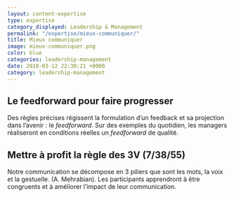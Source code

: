 ```yaml
---
layout: content-expertise
type: expertise
category_displayed: Leadership & Management
permalink: "/expertise/mieux-communiquer/"
title: Mieux communiquer
image: mieux-communiquer.png
color: blue
categories: leadership-management
date: 2018-03-12 22:30:21 +0000
category: leadership-management
---
```


## Le feedforward pour faire progresser

Des règles précises régissent la formulation d’un feedback et sa projection dans l’avenir&nbsp;: le *feedforward*. Sur des exemples du quotidien, les managers réaliseront en conditions réelles un *feedforward* de qualité.

## Mettre à profit la règle des 3V (7/38/55)

Notre communication se décompose en 3 piliers que sont les mots, la voix et la gestuelle. (A. Mehrabian). Les participants apprendront à être congruents et à améliorer l’impact de leur communication.

